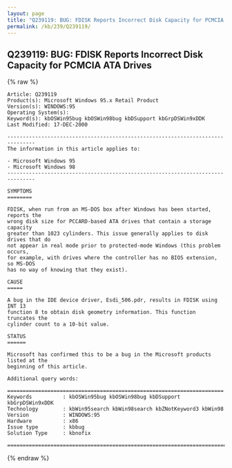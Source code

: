 ```yaml
---
layout: page
title: "Q239119: BUG: FDISK Reports Incorrect Disk Capacity for PCMCIA ATA Drives"
permalink: /kb/239/Q239119/
---
```


## Q239119: BUG: FDISK Reports Incorrect Disk Capacity for PCMCIA ATA Drives

{% raw %}

	Article: Q239119
	Product(s): Microsoft Windows 95.x Retail Product
	Version(s): WINDOWS:95
	Operating System(s): 
	Keyword(s): kbOSWin95bug kbOSWin98bug kbDSupport kbGrpDSWin9xDDK
	Last Modified: 17-DEC-2000
	
	-------------------------------------------------------------------------------
	The information in this article applies to:
	
	- Microsoft Windows 95 
	- Microsoft Windows 98 
	-------------------------------------------------------------------------------
	
	SYMPTOMS
	========
	
	FDISK, when run from an MS-DOS box after Windows has been started, reports the
	wrong disk size for PCCARD-based ATA drives that contain a storage capacity
	greater than 1023 cylinders. This issue generally applies to disk drives that do
	not appear in real mode prior to protected-mode Windows (this problem occurs,
	for example, with drives where the controller has no BIOS extension, so MS-DOS
	has no way of knowing that they exist).
	
	CAUSE
	=====
	
	A bug in the IDE device driver, Esdi_506.pdr, results in FDISK using INT 13
	function 8 to obtain disk geometry information. This function truncates the
	cylinder count to a 10-bit value.
	
	STATUS
	======
	
	Microsoft has confirmed this to be a bug in the Microsoft products listed at the
	beginning of this article.
	
	Additional query words:
	
	======================================================================
	Keywords          : kbOSWin95bug kbOSWin98bug kbDSupport kbGrpDSWin9xDDK 
	Technology        : kbWin95search kbWin98search kbZNotKeyword3 kbWin98
	Version           : WINDOWS:95
	Hardware          : x86
	Issue type        : kbbug
	Solution Type     : kbnofix
	
	=============================================================================
	

{% endraw %}
